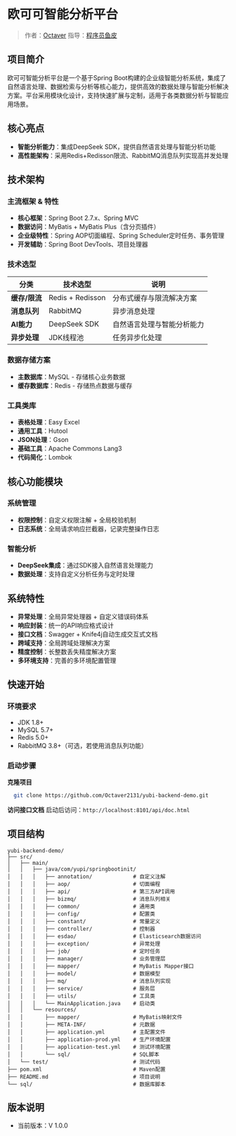 # 欧可可智能分析平台

> 作者：[Octaver](https://github.com/Octaver2131)
> 指导：[程序员鱼皮](https://github.com/liyupi)

## 项目简介 

欧可可智能分析平台是一个基于Spring Boot构建的企业级智能分析系统，集成了自然语言处理、数据检索与分析等核心能力，提供高效的数据处理与智能分析解决方案。平台采用模块化设计，支持快速扩展与定制，适用于各类数据分析与智能应用场景。

## 核心亮点 

- **智能分析能力**：集成DeepSeek SDK，提供自然语言处理与智能分析功能
- **高性能架构**：采用Redis+Redisson限流、RabbitMQ消息队列实现高并发处理

## 技术架构 

### 主流框架 & 特性

- **核心框架**：Spring Boot 2.7.x、Spring MVC
- **数据访问**：MyBatis + MyBatis Plus（含分页插件）
- **企业级特性**：Spring AOP切面编程、Spring Scheduler定时任务、事务管理
- **开发辅助**：Spring Boot DevTools、项目处理器

### 技术选型

| 分类         | 技术选型                | 说明                          |
|--------------|-------------------------|-------------------------------|
| **缓存/限流** | Redis + Redisson        | 分布式缓存与限流解决方案      |
| **消息队列** | RabbitMQ                | 异步消息处理                  |
| **AI能力**   | DeepSeek SDK            | 自然语言处理与智能分析能力    |
| **异步处理** | JDK线程池               | 任务异步化处理                |

### 数据存储方案

- **主数据库**：MySQL - 存储核心业务数据
- **缓存数据库**：Redis - 存储热点数据与缓存

### 工具类库

- **表格处理**：Easy Excel
- **通用工具**：Hutool
- **JSON处理**：Gson
- **基础工具**：Apache Commons Lang3
- **代码简化**：Lombok

## 核心功能模块 

### 系统管理

- **权限控制**：自定义权限注解 + 全局校验机制
- **日志系统**：全局请求响应拦截器，记录完整操作日志

### 智能分析

- **DeepSeek集成**：通过SDK接入自然语言处理能力
- **数据处理**：支持自定义分析任务与定时处理

## 系统特性 

- **异常处理**：全局异常处理器 + 自定义错误码体系
- **响应封装**：统一的API响应格式设计
- **接口文档**：Swagger + Knife4j自动生成交互式文档
- **跨域支持**：全局跨域处理解决方案
- **精度控制**：长整数丢失精度解决方案
- **多环境支持**：完善的多环境配置管理

## 快速开始 

### 环境要求

- JDK 1.8+
- MySQL 5.7+
- Redis 5.0+
- RabbitMQ 3.8+（可选，若使用消息队列功能）

### 启动步骤

**克隆项目**
```bash
  git clone https://github.com/Octaver2131/yubi-backend-demo.git
```

**访问接口文档**
   启动后访问：`http://localhost:8101/api/doc.html`

## 项目结构

```
yubi-backend-demo/
├── src/
│   ├── main/
│   │   ├── java/com/yupi/springbootinit/
│   │   │   ├── annotation/             # 自定义注解
│   │   │   ├── aop/                    # 切面编程
│   │   │   ├── api/                    # 第三方API调用
│   │   │   ├── bizmq/                  # 消息队列相关
│   │   │   ├── common/                 # 通用类
│   │   │   ├── config/                 # 配置类
│   │   │   ├── constant/               # 常量定义
│   │   │   ├── controller/             # 控制器
│   │   │   ├── esdao/                  # Elasticsearch数据访问
│   │   │   ├── exception/              # 异常处理
│   │   │   ├── job/                    # 定时任务
│   │   │   ├── manager/                # 业务管理层
│   │   │   ├── mapper/                 # MyBatis Mapper接口
│   │   │   ├── model/                  # 数据模型
│   │   │   ├── mq/                     # 消息队列实现
│   │   │   ├── service/                # 服务层
│   │   │   ├── utils/                  # 工具类
│   │   │   └── MainApplication.java    # 启动类
│   │   └── resources/
│   │       ├── mapper/                 # MyBatis映射文件
│   │       ├── META-INF/               # 元数据
│   │       ├── application.yml         # 主配置文件
│   │       ├── application-prod.yml    # 生产环境配置
│   │       ├── application-test.yml    # 测试环境配置
│   │       └── sql/                    # SQL脚本
│   └── test/                           # 测试代码
├── pom.xml                             # Maven配置
├── README.md                           # 项目说明
└── sql/                                # 数据库脚本
```


## 版本说明 

- 当前版本：V 1.0.0


